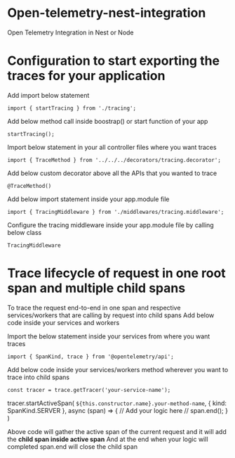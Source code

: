 # Open-telemetry-nest-integration
Open Telemetry Integration in Nest or Node


# Configuration to start exporting the traces for your application

Add import below statement

`import { startTracing } from './tracing';`

Add below method call inside boostrap() or start function of your app

`startTracing();`

Import below statement in your all controller files where you want traces

`import { TraceMethod } from '../../../decorators/tracing.decorator';`

Add below custom decorator above all the APIs that you wanted to trace

`@TraceMethod()`

Add below import statement inside your app.module file

`import { TracingMiddleware } from './middlewares/tracing.middleware';`

Configure the tracing middleware inside your app.module file by calling below class

`TracingMiddleware`

# Trace lifecycle of request in one root span and multiple child spans

To trace the request end-to-end in one span and respective services/workers that are calling by request into child spans
Add below code inside your services and workers

Import the below statement inside your services from where you want traces

`import { SpanKind, trace } from '@opentelemetry/api';`

Add below code inside your services/workers method wherever you want to trace into child spans

`const tracer = trace.getTracer('your-service-name');`

tracer.startActiveSpan(
  `${this.constructor.name}.your-method-name`,
  { kind: SpanKind.SERVER },
  async (span) => {
    // Add your logic here
    //
    span.end();
  }
)

Above code will gather the active span of the current request and it will add the **child span inside active span**
And at the end when your logic will completed span.end will close the child span
